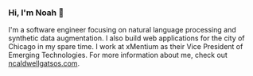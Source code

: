 ### Hi, I'm Noah 👋

<!--
**ncaldwell17/ncaldwell17** is a ✨ _special_ ✨ repository because its `README.md` (this file) appears on your GitHub profile. -->

I'm a software engineer focusing on natural language processing and synthetic data augmentation. I also build web applications for the city of Chicago in my spare time. I work at xMentium as their Vice President of Emerging Technologies. For more information about me, check out [ncaldwellgatsos.com](ncaldwellgatsos.com). 
